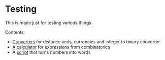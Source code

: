 # Testing
This is made just for testing various things.

Contents:

 * [Converters](Converters/README.MD) for distance units, currencies and integer to binary converter
 * [A calculator](CalcVarCom/README.MD) for expressions from combinatorics
 * A [script](NumsToWords/README.MD) that turns numbers into words